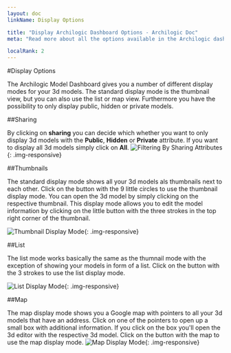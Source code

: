 ```yaml
---
layout: doc
linkName: Display Options

title: "Display Archilogic Dashboard Options - Archilogic Doc"
meta: "Read more about all the options available in the Archilogic dashboard when you view or edit your 3D models online."

localRank: 2
---
```


#Display Options

The Archilogic Model Dashboard gives you a number of different display modes for your 3d models. The standard display mode is the thumbnail view, but you can also use the list or map view. Furthermore you have the possibility to only display public, hidden or private models.

##Sharing

By clicking on **sharing** you can decide which whether you want to only display 3d models with the **Public**, **Hidden** or **Private** attribute.
If you want to display all 3d models simply click on **All**.
![Filtering By Sharing Attributes]({{site.path}}/assets/images/Platform-Dashboard-Display-Sharing.jpg){: .img-responsive}

##Thumbnails

The standard display mode shows all your 3d models als thumbnails next to each other. Click on the button with the 9 little circles to use the thumbnail display mode.
You can open the 3d model by simply clicking on the respective thumbnail.
This display mode allows you to edit the model information by clicking on the little button with the three strokes in the top right corner of the thumbnail.

![Thumbnail Display Mode]({{site.path}}/assets/images/Platform-Dashboard-Display-Thumbnails.jpg){: .img-responsive}

##List

The list mode works basically the same as the thumnail mode with the exception of showing your models in form of a list. Click on the button with the 3 strokes to use the list display mode.

![List Display Mode]({{site.path}}/assets/images/Platform-Dashboard-Display-List.jpg){: .img-responsive}

##Map

The map display mode shows you a Google map with pointers to all your 3d models that have an address. Click on one of the pointers to open up a small box with additional information. If you click on the box you'll open the 3d editor with the respective 3d model.
Click on the button with the map to use the map display mode.
![Map Display Mode]({{site.path}}/assets/images/Platform-Dashboard-Display-Map.jpg){: .img-responsive}
